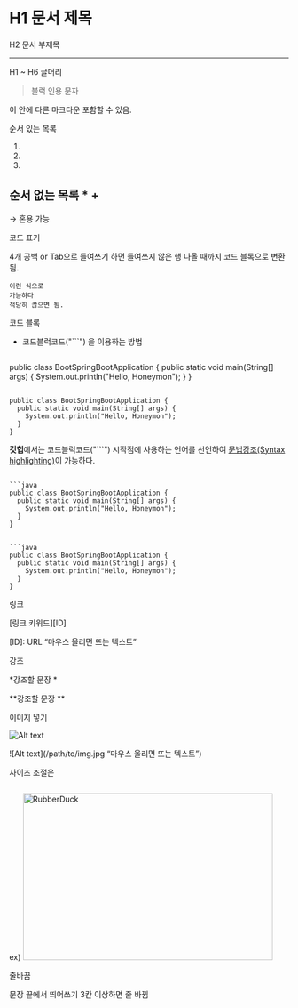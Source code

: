 H1  문서 제목
==========

H2 문서 부제목

 - - - - - - - - -

H1 ~ H6 글머리

 > 블럭 인용 문자

이 안에 다른 마크다운 포함할 수 있음.

순서 있는 목록

 1.
 2.
 3.

순서 없는 목록
 * 
 +
 -

 → 혼용 가능


코드 표기

4개 공백 or Tab으로 들여쓰기 하면 들여쓰지 않은 행 나올 때까지 코드 블록으로 변환 됨.

    이런 식으로
    가능하다
    적당히 끊으면 됨.


코드 블록

- 코드블럭코드("```") 을 이용하는 방법

```

```
public class BootSpringBootApplication {
  public static void main(String[] args) {
    System.out.println("Hello, Honeymon");
  }
}
```

```

```
public class BootSpringBootApplication {
  public static void main(String[] args) {
    System.out.println("Hello, Honeymon");
  }
}

```

**깃헙**에서는 코드블럭코드("```") 시작점에 사용하는 언어를 선언하여 [문법강조(Syntax highlighting)](https://docs.github.com/en/github/writing-on-github/creating-and-highlighting-code-blocks#syntax-highlighting)이 가능하다.

```

```java
public class BootSpringBootApplication {
  public static void main(String[] args) {
    System.out.println("Hello, Honeymon");
  }
}
```

```

```java
public class BootSpringBootApplication {
  public static void main(String[] args) {
    System.out.println("Hello, Honeymon");
  }
}
```

링크

[링크 키워드][ID]

[ID]: URL “마우스 올리면 뜨는 텍스트”

강조

 *강조할 문장 *

**강조할 문장 **

이미지 넣기

![Alt text](/path/to/img.jpg)

![Alt text](/path/to/img.jpg “마우스 올리면 뜨는 텍스트”)

사이즈 조절은 

<img width="" height=""></img>

ex) <img src="/path/to/img.jpg" width="450px" height="300px" title="px(픽셀) 크기 설정" alt="RubberDuck"></img><br/>

줄바꿈

문장 끝에서 띄어쓰기 3칸 이상하면 줄 바뀜
